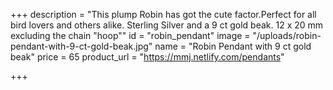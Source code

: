 +++
description = "This plump Robin has got the cute factor.Perfect for all bird lovers and others alike.  Sterling Silver and a 9 ct gold beak. 12 x 20 mm excluding the chain \"hoop\""
id = "robin_pendant"
image = "/uploads/robin-pendant-with-9-ct-gold-beak.jpg"
name = "Robin Pendant with 9 ct gold beak"
price = 65
product_url = "https://mmj.netlify.com/pendants"

+++
